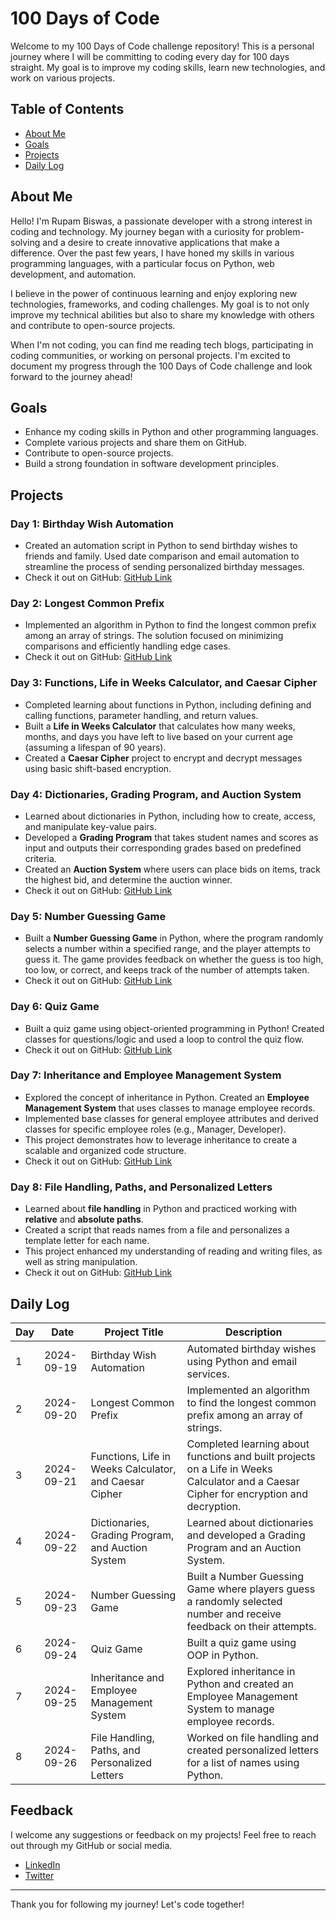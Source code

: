 # 100 Days of Code

Welcome to my 100 Days of Code challenge repository! This is a personal journey where I will be committing to coding every day for 100 days straight. My goal is to improve my coding skills, learn new technologies, and work on various projects.

## Table of Contents

- [About Me](#about-me)
- [Goals](#goals)
- [Projects](#projects)
- [Daily Log](#daily-log)

## About Me

Hello! I'm Rupam Biswas, a passionate developer with a strong interest in coding and technology. My journey began with a curiosity for problem-solving and a desire to create innovative applications that make a difference. Over the past few years, I have honed my skills in various programming languages, with a particular focus on Python, web development, and automation.

I believe in the power of continuous learning and enjoy exploring new technologies, frameworks, and coding challenges. My goal is to not only improve my technical abilities but also to share my knowledge with others and contribute to open-source projects.

When I'm not coding, you can find me reading tech blogs, participating in coding communities, or working on personal projects. I'm excited to document my progress through the 100 Days of Code challenge and look forward to the journey ahead!

## Goals

- Enhance my coding skills in Python and other programming languages.
- Complete various projects and share them on GitHub.
- Contribute to open-source projects.
- Build a strong foundation in software development principles.

## Projects

### Day 1: Birthday Wish Automation
- Created an automation script in Python to send birthday wishes to friends and family. Used date comparison and email automation to streamline the process of sending personalized birthday messages.
- Check it out on GitHub: [GitHub Link](https://github.com/iamrupambiswas/Birthday-wish-automation-python)

### Day 2: Longest Common Prefix
- Implemented an algorithm in Python to find the longest common prefix among an array of strings. The solution focused on minimizing comparisons and efficiently handling edge cases.
- Check it out on GitHub: [GitHub Link](https://github.com/iamrupambiswas/100DaysOfCode/tree/master/day2)

### Day 3: Functions, Life in Weeks Calculator, and Caesar Cipher
- Completed learning about functions in Python, including defining and calling functions, parameter handling, and return values.
- Built a **Life in Weeks Calculator** that calculates how many weeks, months, and days you have left to live based on your current age (assuming a lifespan of 90 years).
- Created a **Caesar Cipher** project to encrypt and decrypt messages using basic shift-based encryption.

### Day 4: Dictionaries, Grading Program, and Auction System
- Learned about dictionaries in Python, including how to create, access, and manipulate key-value pairs.
- Developed a **Grading Program** that takes student names and scores as input and outputs their corresponding grades based on predefined criteria.
- Created an **Auction System** where users can place bids on items, track the highest bid, and determine the auction winner.
- Check it out on GitHub: [GitHub Link](https://github.com/iamrupambiswas/100DaysOfCode/tree/master/day4)

### Day 5: Number Guessing Game
- Built a **Number Guessing Game** in Python, where the program randomly selects a number within a specified range, and the player attempts to guess it. The game provides feedback on whether the guess is too high, too low, or correct, and keeps track of the number of attempts taken.
- Check it out on GitHub: [GitHub Link](https://github.com/iamrupambiswas/100DaysOfCode/tree/master/day5)

### Day 6: Quiz Game
- Built a quiz game using object-oriented programming in Python! Created classes for questions/logic and used a loop to control the quiz flow. 
- Check it out on GitHub: [GitHub Link](https://github.com/iamrupambiswas/100DaysOfCode/tree/master/day6)

### Day 7: Inheritance and Employee Management System
- Explored the concept of inheritance in Python. Created an **Employee Management System** that uses classes to manage employee records.
- Implemented base classes for general employee attributes and derived classes for specific employee roles (e.g., Manager, Developer).
- This project demonstrates how to leverage inheritance to create a scalable and organized code structure.
- Check it out on GitHub: [GitHub Link](https://github.com/iamrupambiswas/100DaysOfCode/tree/master/day7)

### Day 8: File Handling, Paths, and Personalized Letters
- Learned about **file handling** in Python and practiced working with **relative** and **absolute paths**.
- Created a script that reads names from a file and personalizes a template letter for each name.
- This project enhanced my understanding of reading and writing files, as well as string manipulation.
- Check it out on GitHub: [GitHub Link](https://github.com/iamrupambiswas/100DaysOfCode/tree/master/day8)

## Daily Log

| Day | Date       | Project Title                        | Description                                                 |
|-----|------------|--------------------------------------|-------------------------------------------------------------|
| 1   | 2024-09-19 | Birthday Wish Automation             | Automated birthday wishes using Python and email services.   |
| 2   | 2024-09-20 | Longest Common Prefix                | Implemented an algorithm to find the longest common prefix among an array of strings. |
| 3   | 2024-09-21 | Functions, Life in Weeks Calculator, and Caesar Cipher | Completed learning about functions and built projects on a Life in Weeks Calculator and a Caesar Cipher for encryption and decryption. |
| 4   | 2024-09-22 | Dictionaries, Grading Program, and Auction System | Learned about dictionaries and developed a Grading Program and an Auction System. |
| 5   | 2024-09-23 | Number Guessing Game                 | Built a Number Guessing Game where players guess a randomly selected number and receive feedback on their attempts. |
| 6   | 2024-09-24 | Quiz Game                            | Built a quiz game using OOP in Python.                      |
| 7   | 2024-09-25 | Inheritance and Employee Management System | Explored inheritance in Python and created an Employee Management System to manage employee records. |
| 8   | 2024-09-26 | File Handling, Paths, and Personalized Letters | Worked on file handling and created personalized letters for a list of names using Python. |

## Feedback

I welcome any suggestions or feedback on my projects! Feel free to reach out through my GitHub or social media.

- [LinkedIn](https://www.linkedin.com/in/iamrupambiswas/)
- [Twitter](https://x.com/iam_rupambiswas)

---

Thank you for following my journey! Let's code together!
